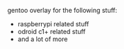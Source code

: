 gentoo overlay for the following stuff:
- raspberrypi related stuff
- odroid c1+ related stuff
- and a lot of more
